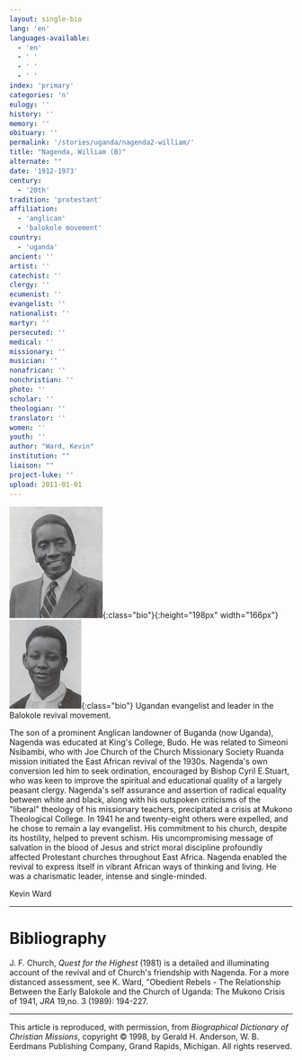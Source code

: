 ```yaml
---
layout: single-bio
lang: 'en'
languages-available:
  - 'en'
  - ' '
  - ' '
  - ' '
index: 'primary'
categories: 'n'
eulogy: ''
history: ''
memory: ''
obituary: ''
permalink: '/stories/uganda/nagenda2-william/'
title: "Nagenda, William (B)"
alternate: ""
date: '1912-1973'
century:
  - '20th'
tradition: 'protestant'
affiliation:
  - 'anglican'
  - 'balokole movement'
country:
  - 'uganda'
ancient: ''
artist: ''
catechist: ''
clergy: ''
ecumenist: ''
evangelist: ''
nationalist: ''
martyr: ''
persecuted: ''
medical: ''
missionary: ''
musician: ''
nonafrican: ''
nonchristian: ''
photo: ''
scholar: ''
theologian: ''
translator: ''
women: ''
youth: ''
author: "Ward, Kevin"
institution: ""
liaison: ""
project-luke: ''
upload: 2011-01-01
---
```


![William Nagenda](/images/bio-pics/uganda/nagenda2-william/nagenda_will.jpg){:class="bio"}{:height="198px" width="166px"}![Sala Nagenda](/images/bio-pics/uganda/nagenda2-william/nagenda_sala.jpg){:class="bio"} Ugandan evangelist and leader in the Balokole revival movement.

The son of a prominent Anglican landowner of Buganda (now Uganda), Nagenda was educated at King's College, Budo. He was related to Simeoni Nsibambi, who with Joe Church of the Church Missionary Society Ruanda mission initiated the East African revival of the 1930s. Nagenda's own conversion led him to seek ordination, encouraged by Bishop Cyril E.Stuart, who was keen to improve the spiritual and educational quality of a largely peasant clergy. Nagenda's self assurance and assertion of radical equality between white and black, along with his outspoken criticisms of the "liberal" theology of his missionary teachers, precipitated a crisis at Mukono Theological College. In 1941 he and twenty-eight others were expelled, and he chose to remain a lay evangelist. His commitment to his church, despite its hostility, helped to prevent schism. His uncompromising message of salvation in the blood of Jesus and strict moral discipline profoundly affected Protestant churches throughout East Africa. Nagenda enabled the revival to express itself in vibrant African ways of thinking and living. He was a charismatic leader, intense and single-minded.

Kevin Ward

---

# Bibliography

J. F. Church, *Quest for the Highest* (1981) is a detailed and illuminating account of the revival and of Church's friendship with Nagenda. For a more distanced assessment, see K. Ward, "Obedient Rebels - The Relationship Between the Early Balokole and the Church of Uganda: The Mukono Crisis of 1941, *JRA* 19,no. 3 (1989): 194-227.

---

This article is reproduced, with permission, from *Biographical Dictionary of Christian Missions*,   copyright &copy; 1998, by Gerald H. Anderson, W. B. Eerdmans Publishing Company, Grand Rapids, Michigan.  All rights reserved.
